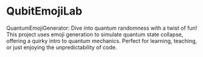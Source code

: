 # QubitEmojiLab
QuantumEmojiGenerator: Dive into quantum randomness with a twist of fun! This project uses emoji generation to simulate quantum state collapse, offering a quirky intro to quantum mechanics. Perfect for learning, teaching, or just enjoying the unpredictability of code.
